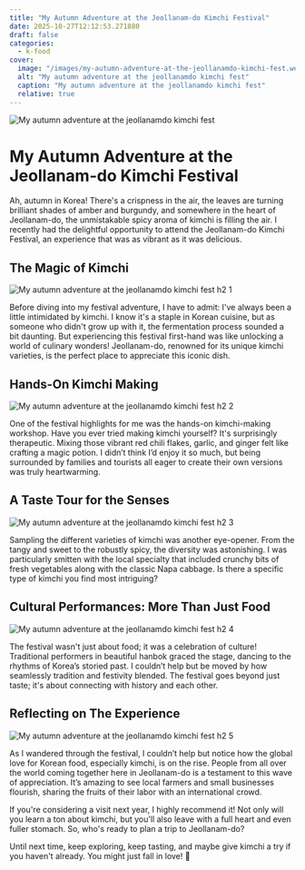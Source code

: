 ```yaml
---
title: "My Autumn Adventure at the Jeollanam-do Kimchi Festival"
date: 2025-10-27T12:12:53.271880
draft: false
categories:
  - k-food
cover:
  image: "/images/my-autumn-adventure-at-the-jeollanamdo-kimchi-fest.webp"
  alt: "My autumn adventure at the jeollanamdo kimchi fest"
  caption: "My autumn adventure at the jeollanamdo kimchi fest"
  relative: true
---
```

![My autumn adventure at the jeollanamdo kimchi fest](/images/my-autumn-adventure-at-the-jeollanamdo-kimchi-fest.webp)

# My Autumn Adventure at the Jeollanam-do Kimchi Festival

Ah, autumn in Korea! There's a crispness in the air, the leaves are turning brilliant shades of amber and burgundy, and somewhere in the heart of Jeollanam-do, the unmistakable spicy aroma of kimchi is filling the air. I recently had the delightful opportunity to attend the Jeollanam-do Kimchi Festival, an experience that was as vibrant as it was delicious.

## The Magic of Kimchi

![My autumn adventure at the jeollanamdo kimchi fest h2 1](/images/my-autumn-adventure-at-the-jeollanamdo-kimchi-fest-h2-1.webp)


Before diving into my festival adventure, I have to admit: I've always been a little intimidated by kimchi. I know it's a staple in Korean cuisine, but as someone who didn't grow up with it, the fermentation process sounded a bit daunting. But experiencing this festival first-hand was like unlocking a world of culinary wonders! Jeollanam-do, renowned for its unique kimchi varieties, is the perfect place to appreciate this iconic dish.

## Hands-On Kimchi Making

![My autumn adventure at the jeollanamdo kimchi fest h2 2](/images/my-autumn-adventure-at-the-jeollanamdo-kimchi-fest-h2-2.webp)


One of the festival highlights for me was the hands-on kimchi-making workshop. Have you ever tried making kimchi yourself? It's surprisingly therapeutic. Mixing those vibrant red chili flakes, garlic, and ginger felt like crafting a magic potion. I didn’t think I’d enjoy it so much, but being surrounded by families and tourists all eager to create their own versions was truly heartwarming.

## A Taste Tour for the Senses

![My autumn adventure at the jeollanamdo kimchi fest h2 3](/images/my-autumn-adventure-at-the-jeollanamdo-kimchi-fest-h2-3.webp)


Sampling the different varieties of kimchi was another eye-opener. From the tangy and sweet to the robustly spicy, the diversity was astonishing. I was particularly smitten with the local specialty that included crunchy bits of fresh vegetables along with the classic Napa cabbage. Is there a specific type of kimchi you find most intriguing?

## Cultural Performances: More Than Just Food

![My autumn adventure at the jeollanamdo kimchi fest h2 4](/images/my-autumn-adventure-at-the-jeollanamdo-kimchi-fest-h2-4.webp)


The festival wasn't just about food; it was a celebration of culture! Traditional performers in beautiful hanbok graced the stage, dancing to the rhythms of Korea’s storied past. I couldn’t help but be moved by how seamlessly tradition and festivity blended. The festival goes beyond just taste; it's about connecting with history and each other.

## Reflecting on The Experience

![My autumn adventure at the jeollanamdo kimchi fest h2 5](/images/my-autumn-adventure-at-the-jeollanamdo-kimchi-fest-h2-5.webp)


As I wandered through the festival, I couldn’t help but notice how the global love for Korean food, especially kimchi, is on the rise. People from all over the world coming together here in Jeollanam-do is a testament to this wave of appreciation. It’s amazing to see local farmers and small businesses flourish, sharing the fruits of their labor with an international crowd.

If you're considering a visit next year, I highly recommend it! Not only will you learn a ton about kimchi, but you'll also leave with a full heart and even fuller stomach. So, who's ready to plan a trip to Jeollanam-do?

Until next time, keep exploring, keep tasting, and maybe give kimchi a try if you haven't already. You might just fall in love! 🍂
